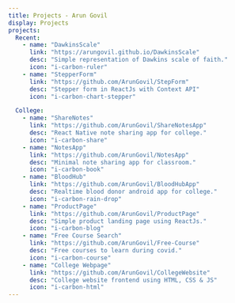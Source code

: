 ```yaml
---
title: Projects - Arun Govil
display: Projects
projects:
  Recent:
    - name: "DawkinsScale"
      link: "https://arungovil.github.io/DawkinsScale"
      desc: "Simple representation of Dawkins scale of faith."
      icon: "i-carbon-ruler"
    - name: "StepperForm"
      link: "https://github.com/ArunGovil/StepForm"
      desc: "Stepper form in ReactJs with Context API"
      icon: "i-carbon-chart-stepper"

  College:
    - name: "ShareNotes"
      link: "https://github.com/ArunGovil/ShareNotesApp"
      desc: "React Native note sharing app for college."
      icon: "i-carbon-share"
    - name: "NotesApp"
      link: "https://github.com/ArunGovil/NotesApp"
      desc: "Minimal note sharing app for classroom."
      icon: "i-carbon-book"
    - name: "BloodHub"
      link: "https://github.com/ArunGovil/BloodHubApp"
      desc: "Realtime blood donor android app for college."
      icon: "i-carbon-rain-drop"
    - name: "ProductPage"
      link: "https://github.com/ArunGovil/ProductPage"
      desc: "Simple product landing page using ReactJs."
      icon: "i-carbon-blog"
    - name: "Free Course Search"
      link: "https://github.com/ArunGovil/Free-Course"
      desc: "Free courses to learn during covid."
      icon: "i-carbon-course"
    - name: "College Webpage"
      link: "https://github.com/ArunGovil/CollegeWebsite"
      desc: "College website frontend using HTML, CSS & JS"
      icon: "i-carbon-html"
---
```


<ClientOnly>
  <Plum/>
</ClientOnly>

<ListProjects :projects="frontmatter.projects"/>
